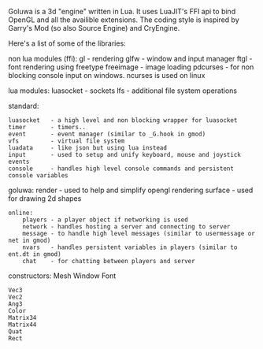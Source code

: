 Goluwa is a 3d "engine" written in Lua. It uses LuaJIT's FFI api to bind OpenGL and all the availible extensions.
The coding style is inspired by Garry's Mod (so also Source Engine) and CryEngine.

Here's a list of some of the libraries:

non lua modules (ffi):
	gl 			- rendering
	glfw 		- window and input manager
	ftgl 		- font rendering using freetype
	freeimage 	- image loading
	pdcurses 	- for non blocking console input on windows. ncurses is used on linux

lua modules:
	luasocket 	- sockets
	lfs 		- additional file system operations
	
standard:

	luasocket 	- a high level and non blocking wrapper for luasocket
	timer		- timers..
	event		- event manager (similar to _G.hook in gmod)
	vfs 		- virtual file system
	luadata 	- like json but using lua instead
	input		- used to setup and unify keyboard, mouse and joystick events
	console		- handles high level console commands and persistent console variables
	
goluwa:
	render 		- used to help and simplify opengl rendering
	surface 	- used for drawing 2d shapes
	
	online:
		players	- a player object if networking is used
		network	- handles hosting a server and connecting to server
		message	- to handle high level messages (similar to usermessage or net in gmod)
		nvars	- handles persistent variables in players (similar to ent.dt in gmod)
		chat	- for chatting between players and server
		
constructors:
	Mesh
	Window
	Font
	
	Vec3
	Vec2
	Ang3
	Color
	Matrix34
	Matrix44
	Quat
	Rect	